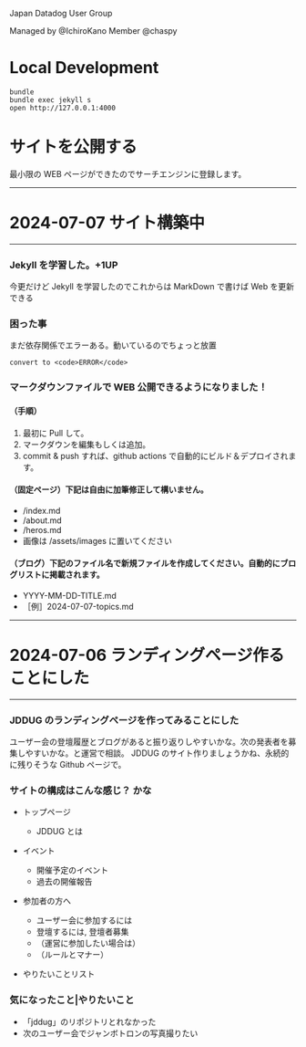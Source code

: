 Japan Datadog User Group

Managed by @IchiroKano
Member @chaspy

# Local Development

```
bundle
bundle exec jekyll s
open http://127.0.0.1:4000
```

# サイトを公開する

最小限の WEB ページができたのでサーチエンジンに登録します。

---

# 2024-07-07 サイト構築中

---

### Jekyll を学習した。+1UP

今更だけど Jekyll を学習したのでこれからは MarkDown で書けば Web を更新できる

### 困った事

まだ依存関係でエラーある。動いているのでちょっと放置

```
convert to <code>ERROR</code>
```

### マークダウンファイルで WEB 公開できるようになりました！

#### （手順）

1. 最初に Pull して。
2. マークダウンを編集もしくは追加。
3. commit & push すれば、github actions で自動的にビルド＆デプロイされます。

#### （固定ページ）下記は自由に加筆修正して構いません。

- /index.md
- /about.md
- /heros.md
- 画像は /assets/images に置いてください

#### （ブログ）下記のファイル名で新規ファイルを作成してください。自動的にブログリストに掲載されます。

- YYYY-MM-DD-TITLE.md
- ［例］2024-07-07-topics.md

---

# 2024-07-06 ランディングページ作ることにした

---

### JDDUG のランディングページを作ってみることにした

ユーザー会の登壇履歴とブログがあると振り返りしやすいかな。次の発表者を募集しやすいかな。と運営で相談。
JDDUG のサイト作りましょうかね、永続的に残りそうな Github ページで。

### サイトの構成はこんな感じ？ かな

- トップページ

  - JDDUG とは

- イベント

  - 開催予定のイベント
  - 過去の開催報告

- 参加者の方へ

  - ユーザー会に参加するには
  - 登壇するには, 登壇者募集
  - （運営に参加したい場合は）
  - （ルールとマナー）

- やりたいことリスト

### 気になったこと|やりたいこと

- 「jddug」のリポジトリとれなかった
- 次のユーザー会でジャンボトロンの写真撮りたい
